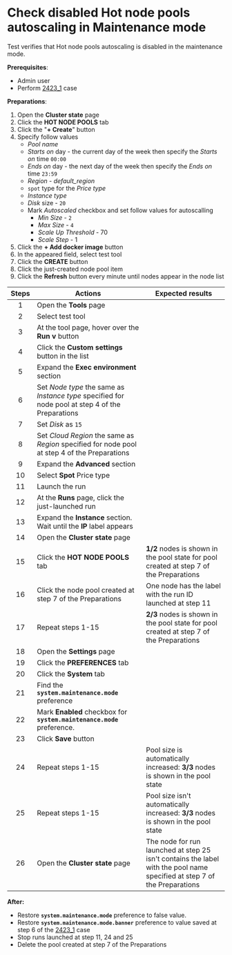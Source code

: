 # Check disabled Hot node pools autoscaling in Maintenance mode

Test verifies that Hot node pools autoscaling is disabled in the maintenance mode.

**Prerequisites**:
- Admin user
- Perform [2423_1](2423_1.md) case

**Preparations**:
1. Open the **Cluster state** page
2. Click the **HOT NODE POOLS** tab
3. Click the "**+ Create**" button
4. Specify follow values 
   - *Pool name*
   - *Starts on* day - the current day of the week then specify the *Starts on* time `00:00`
   - *Ends on* day - the next day of the week then specify the *Ends on* time `23:59`
   - *Region* - *default_region*
   - `spot` type for the *Price type*
   - *Instance type*
   - *Disk* size - `20`
   - Mark *Autoscaled* checkbox and set follow values for autoscalling
     - *Min Size* - `2`
     - *Max Size* - `4`
     - *Scale Up Threshold* - 70
     - *Scale Step* - 1
5. Click the **+ Add docker image** button
6. In the appeared field, select test tool
7. Click the **CREATE** button 
8. Click the just-created node pool item
9. Click the **Refresh** button every minute until nodes appear in the node list

| Steps | Actions | Expected results |
| :---: | --- | --- |
| 1 | Open the **Tools** page | | 
| 2 | Select test tool | |
| 3 | At the tool page, hover over the **Run v** button | |
| 4 | Click the **Custom settings** button in the list | |
| 5 | Expand the **Exec environment** section | |
| 6 | Set *Node type* the same as *Instance type* specified for node pool at step 4 of the Preparations | |
| 7 | Set *Disk* as `15` | | 
| 8 | Set *Cloud Region* the same as *Region* specified for node pool at step 4 of the Preparations | |
| 9 | Expand the **Advanced** section | | 
| 10 | Select **Spot** Price type | |
| 11 | Launch the run | |
| 12 | At the **Runs** page, click the just-launched run | |
| 13 | Expand the **Instance** section. Wait until the **IP** label appears | | 
| 14 | Open the **Cluster state** page | |
| 15 | Click the **HOT NODE POOLS** tab | **1/2** nodes is shown in the pool state for pool created at step 7 of the Preparations |
| 16 | Click the node pool created at step 7 of the Preparations | One node has the label with the run ID launched at step 11 | 
| 17 | Repeat steps 1-15 | **2/3** nodes is shown in the pool state for pool created at step 7 of the Preparations |
| 18 | Open the **Settings** page | |
| 19 | Click the **PREFERENCES** tab | |
| 20 | Click the **System** tab | |
| 21 | Find the **`system.maintenance.mode`** preference |  |
| 22 | Mark **Enabled** checkbox for **`system.maintenance.mode`** preference.  | |
| 23 | Click **Save** button | |
| 24 | Repeat steps 1-15 | Pool size is automatically increased: **3/3** nodes is shown in the pool state |
| 25 | Repeat steps 1-15 | Pool size isn't automatically increased: **3/3** nodes is shown in the pool state |
| 26 | Open the **Cluster state** page | The node for run launched at step 25 isn't contains the label with the pool name specified at step 7 of the Preparations |

**After:**
- Restore **`system.maintenance.mode`** preference to false value.
- Restore **`system.maintenance.mode.banner`** preference to value saved at step 6 of the [2423_1](2423_1.md) case
- Stop runs launched at step 11, 24 and 25
- Delete the pool created at step 7 of the Preparations
